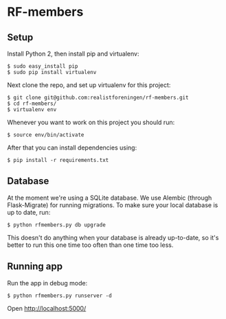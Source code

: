 # RF-members

## Setup

Install Python 2, then install pip and virtualenv:

    $ sudo easy_install pip
    $ sudo pip install virtualenv

Next clone the repo, and set up virtualenv for this project:

    $ git clone git@github.com:realistforeningen/rf-members.git
    $ cd rf-members/
    $ virtualenv env

Whenever you want to work on this project you should run:

    $ source env/bin/activate

After that you can install dependencies using:

    $ pip install -r requirements.txt

## Database

At the moment we're using a SQLite database. We use Alembic (through
Flask-Migrate) for running migrations. To make sure your local database
is up to date, run:

    $ python rfmembers.py db upgrade

This doesn't do anything when your database is already up-to-date, so
it's better to run this one time too often than one time too less.

## Running app

Run the app in debug mode:

    $ python rfmembers.py runserver -d

Open <http://localhost:5000/>

